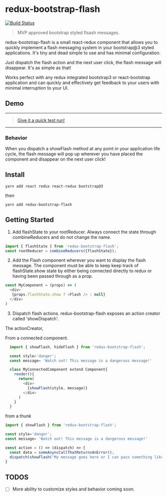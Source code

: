 # redux-bootstrap-flash

[![Build Status](https://travis-ci.org/Spence-S/redux-bootstrap-flash.svg?branch=master)](https://travis-ci.org/Spence-S/redux-bootstrap-flash)

> MVP approved bootstrap styled flsash messages.

redux-bootstrap-flash is a small react-redux component that allows you to
quickly implement a flash messaging system in your bootstrap@3 styled applications. It's tiny and dead simple to use and has minimal configuration.

Just dispatch the flash action and the next user click, the flash message will disappear.
It's as simple as that!

Works perfect with any redux integrated bootstrap3 or react-bootstrap application and can quickly and effectively get feedback to your users with minimal interruption to your UI.

## Demo
---
> [Give it a quick test run!](http://feigned-stream.surge.sh/)
---

### Behavior

When you dispatch a showFlash method at any point in your application life cycle, the flash message will pop up wherever you have placed the component and disappear on the next user click!


## Install

`yarn add react redux react-redux bootstrap@3`

then

`yarn add redux-bootstrap-flash`


## Getting Started

1) Add flashState to your rootReducer. Always connect the state through combineReducers and
do not change the name.

``` javascript
import { flashState } from 'redux-bootstrap-flash';
const rootReducer = combineReducers({flashState});

```

2) Add the Flash component wherever you want to display the flash message. The component
must be able to keep keep track of flashState.show state by either being connected directly to redux or
having been passed through as a prop.

``` javascript
const MyComponent = (props) => (
  <div>
   {props.flashState.show ? <Flash /> : null}
  </div>
)
```

3) Dispatch flash actions.
redux-bootstrap-flash exposes an action creator called 'showDispatch'.

The actionCreator,

From a connected component.
``` javascript
  import { showFlash, hideFlash } from 'redux-bootstrap-flash';

  const style='danger';
  const message= 'Watch out! This message is a dangerous message!'

  class MyConnectedComponent extend Component{
    render(){
      return(
        <div>
          {showFlash(style, message)}
        </div>
      )
    }
  }
```
from a thunk
``` javascript
import { showFlash } from 'redux-bootstrap-flash';

const style='danger';
const message= 'Watch out! This message is a dangerous message!'

const action = () => (dispatch) => {
  const data = someAsyncCallThatReturnsAnError();
  dispatch(showFlash('My message goes here or I can pass something like data.err'))
}
```

## TODOS

- [ ] More ability to customize styles and behavior coming soon.
